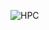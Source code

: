 ![HPC](https://www.purestorage.com/content/dam/purestorage/knowledge/what-is-high-performance-computing.jpg.imgw.1280.720.jpg)
